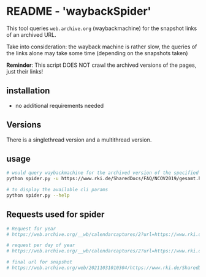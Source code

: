 # README - 'waybackSpider'

This tool queries `web.archive.org` (waybackmachine) for the snapshot links of an archived URL.

Take into consideration: the wayback machine is rather slow, the queries of the links alone may take some time (depending on the snapshots taken)

**Reminder**: This script DOES NOT crawl the archived versions of the pages, just their links!

## installation

- no additional requirements needed

## Versions

There is a singlethread version and a multithread version.

## usage

```bash
# would query waybackmachine for the archived version of the specified URL in the year 2020
python spider.py -u https://www.rki.de/SharedDocs/FAQ/NCOV2019/gesamt.html -y 2020

# to display the available cli params
python spider.py --help 
```

## Requests used for spider

```python
# Request for year
# https://web.archive.org/__wb/calendarcaptures/2?url=https://www.rki.de/SharedDocs/FAQ/NCOV2019/gesamt.html&date=2022&groupby=day

# request per day of year
# https://web.archive.org/__wb/calendarcaptures/2?url=https://www.rki.de/SharedDocs/FAQ/NCOV2019/gesamt.html&date=20200417

# final url for snapshot
# https://web.archive.org/web/20211031010304/https://www.rki.de/SharedDocs/FAQ/NCOV2019/gesamt.html
```
